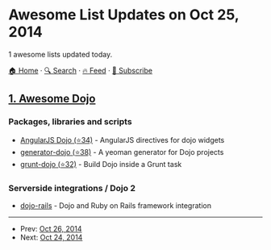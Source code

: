 # Awesome List Updates on Oct 25, 2014

1 awesome lists updated today.

[🏠 Home](/README.md) · [🔍 Search](https://test.trackawesomelist.com/search/) · [🔥 Feed](https://test.trackawesomelist.com/feed.xml) · [📮 Subscribe](https://trackawesomelist.us17.list-manage.com/subscribe?u=d2f0117aa829c83a63ec63c2f&id=36a103854c)



## [1. Awesome Dojo](/content/petk/awesome-dojo/README.md)

### Packages, libraries and scripts

*   [AngularJS Dojo (⭐34)](https://github.com/adrobisch/angular-dojo) - AngularJS directives for dojo widgets
*   [generator-dojo (⭐38)](https://github.com/bryanforbes/generator-dojo) - A yeoman generator for Dojo projects
*   [grunt-dojo (⭐32)](https://github.com/phated/grunt-dojo) - Build Dojo inside a Grunt task

### Serverside integrations / Dojo 2

*   [dojo-rails](http://robin850.github.io/dojo-rails/) - Dojo and Ruby on Rails framework integration

---

- Prev: [Oct 26, 2014](/content/2014/10/26/README.md)
- Next: [Oct 24, 2014](/content/2014/10/24/README.md)